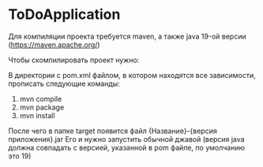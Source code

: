 # ToDoApplication
Для компиляции проекта требуется maven, а также java 19-ой версии (https://maven.apache.org/)

Чтобы скомпилировать проект нужно:

 В директории с pom.xml файлом, в котором находятся все зависимости, прописать следующие команды:
 
  1) mvn compile
  2) mvn package
  3) mvn install
  
 После чего в папке target появится файл {Название}-{версия приложения}.jar
 Его и нужно запустить обычной джавой (версия java должна совпадать с версией, указанной в pom файле, по умолчанию это 19)
